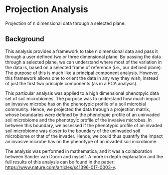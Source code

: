 # Projection Analysis
Projection of n dimensional data through a selected plane.

## Background
This analysis provides a framework to take n dimensional data and pass it through a user defined two or three dimensional plane. By passing the data through a selected plane, we can understand where most of the variation in the data is, based on a selected frame of reference (i.e., our defined plane). The purpose of this is much like a principal component analysis. However, this framework allows one to orient the data in any way they wish, instead of just the first two principle components (as in a PCA analysis). 

This particular analysis was applied to a high dimensional phenotpyic data set of soil microbiomes. The purpose was to understand how much impact an invasive microbe has on the phenotypic profile of a soil microbial community. Hence, we projected the data through a projection matrix, whose boundaries were defined by the phenotypic profile of an uninvaded soil microbiome and the phenotpyic profile of the invasive microbes. In between this boundary, we assessed if the phenotypic profile of an invaded soil microbiome was closer to the boundary of the uninvaded soil microbiome or that of the invader. Hence, we could thus quantify the impact an invasive microbe has on the phenotype of an invaded soil microbiome. 

The analysis was performed in mathematica, and it was a collaboration between Sander van Doorn and myself. A more in depth explanation and the full results of this analysis can be found in the paper: https://www.nature.com/articles/s41396-017-0003-y. 
